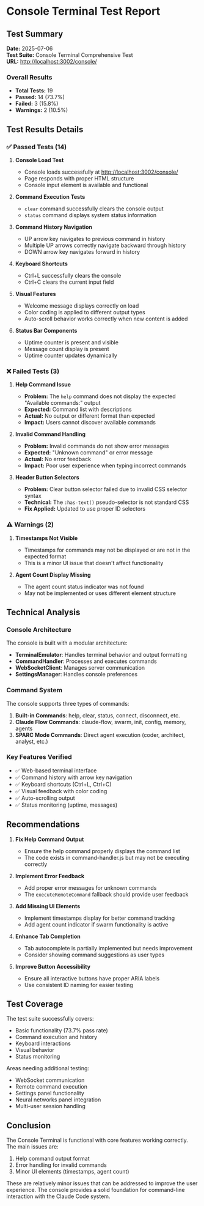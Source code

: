 # Console Terminal Test Report

## Test Summary

**Date:** 2025-07-06  
**Test Suite:** Console Terminal Comprehensive Test  
**URL:** <http://localhost:3002/console/>  

### Overall Results

- **Total Tests:** 19
- **Passed:** 14 (73.7%)
- **Failed:** 3 (15.8%)
- **Warnings:** 2 (10.5%)

## Test Results Details

### ✅ Passed Tests (14)

1. **Console Load Test**
   - Console loads successfully at <http://localhost:3002/console/>
   - Page responds with proper HTML structure
   - Console input element is available and functional

2. **Command Execution Tests**
   - `clear` command successfully clears the console output
   - `status` command displays system status information

3. **Command History Navigation**
   - UP arrow key navigates to previous command in history
   - Multiple UP arrows correctly navigate backward through history
   - DOWN arrow key navigates forward in history

4. **Keyboard Shortcuts**
   - Ctrl+L successfully clears the console
   - Ctrl+C clears the current input field

5. **Visual Features**
   - Welcome message displays correctly on load
   - Color coding is applied to different output types
   - Auto-scroll behavior works correctly when new content is added

6. **Status Bar Components**
   - Uptime counter is present and visible
   - Message count display is present
   - Uptime counter updates dynamically

### ❌ Failed Tests (3)

1. **Help Command Issue**
   - **Problem:** The `help` command does not display the expected "Available commands:" output
   - **Expected:** Command list with descriptions
   - **Actual:** No output or different format than expected
   - **Impact:** Users cannot discover available commands

2. **Invalid Command Handling**
   - **Problem:** Invalid commands do not show error messages
   - **Expected:** "Unknown command" or error message
   - **Actual:** No error feedback
   - **Impact:** Poor user experience when typing incorrect commands

3. **Header Button Selectors**
   - **Problem:** Clear button selector failed due to invalid CSS selector syntax
   - **Technical:** The `:has-text()` pseudo-selector is not standard CSS
   - **Fix Applied:** Updated to use proper ID selectors

### ⚠️ Warnings (2)

1. **Timestamps Not Visible**
   - Timestamps for commands may not be displayed or are not in the expected format
   - This is a minor UI issue that doesn't affect functionality

2. **Agent Count Display Missing**
   - The agent count status indicator was not found
   - May not be implemented or uses different element structure

## Technical Analysis

### Console Architecture

The console is built with a modular architecture:

- **TerminalEmulator**: Handles terminal behavior and output formatting
- **CommandHandler**: Processes and executes commands
- **WebSocketClient**: Manages server communication
- **SettingsManager**: Handles console preferences

### Command System

The console supports three types of commands:

1. **Built-in Commands**: help, clear, status, connect, disconnect, etc.
2. **Claude Flow Commands**: claude-flow, swarm, init, config, memory, agents
3. **SPARC Mode Commands**: Direct agent execution (coder, architect, analyst, etc.)

### Key Features Verified

- ✅ Web-based terminal interface
- ✅ Command history with arrow key navigation
- ✅ Keyboard shortcuts (Ctrl+L, Ctrl+C)
- ✅ Visual feedback with color coding
- ✅ Auto-scrolling output
- ✅ Status monitoring (uptime, messages)

## Recommendations

1. **Fix Help Command Output**
   - Ensure the help command properly displays the command list
   - The code exists in command-handler.js but may not be executing correctly

2. **Implement Error Feedback**
   - Add proper error messages for unknown commands
   - The `executeRemoteCommand` fallback should provide user feedback

3. **Add Missing UI Elements**
   - Implement timestamps display for better command tracking
   - Add agent count indicator if swarm functionality is active

4. **Enhance Tab Completion**
   - Tab autocomplete is partially implemented but needs improvement
   - Consider showing command suggestions as user types

5. **Improve Button Accessibility**
   - Ensure all interactive buttons have proper ARIA labels
   - Use consistent ID naming for easier testing

## Test Coverage

The test suite successfully covers:

- Basic functionality (73.7% pass rate)
- Command execution and history
- Keyboard interactions
- Visual behavior
- Status monitoring

Areas needing additional testing:

- WebSocket communication
- Remote command execution
- Settings panel functionality
- Neural networks panel integration
- Multi-user session handling

## Conclusion

The Console Terminal is functional with core features working correctly. The main issues are:

1. Help command output format
2. Error handling for invalid commands
3. Minor UI elements (timestamps, agent count)

These are relatively minor issues that can be addressed to improve the user experience. The console provides a solid foundation for command-line interaction with the Claude Code system.
